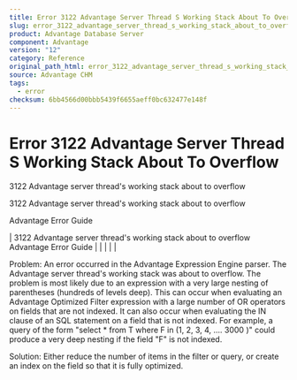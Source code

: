 ```yaml
---
title: Error 3122 Advantage Server Thread S Working Stack About To Overflow
slug: error_3122_advantage_server_thread_s_working_stack_about_to_overflow
product: Advantage Database Server
component: Advantage
version: "12"
category: Reference
original_path_html: error_3122_advantage_server_thread_s_working_stack_about_to_overflow.htm
source: Advantage CHM
tags:
  - error
checksum: 6bb4566d00bbb5439f6655aeff0bc632477e148f
---
```


# Error 3122 Advantage Server Thread S Working Stack About To Overflow

3122 Advantage server thread's working stack about to overflow

3122 Advantage server thread's working stack about to overflow

Advantage Error Guide

| 3122 Advantage server thread's working stack about to overflow  Advantage Error Guide |  |  |  |  |

Problem: An error occurred in the Advantage Expression Engine parser. The Advantage server thread's working stack was about to overflow. The problem is most likely due to an expression with a very large nesting of parentheses (hundreds of levels deep). This can occur when evaluating an Advantage Optimized Filter expression with a large number of OR operators on fields that are not indexed. It can also occur when evaluating the IN clause of an SQL statement on a field that is not indexed. For example, a query of the form "select \* from T where F in (1, 2, 3, 4, .... 3000 )" could produce a very deep nesting if the field "F" is not indexed.

Solution: Either reduce the number of items in the filter or query, or create an index on the field so that it is fully optimized.
